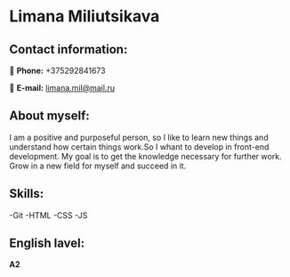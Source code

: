 # Limana Miliutsikava

## Contact information:

:iphone: **Phone:** +375292841673

:email: **E-mail:** limana.mil@mail.ru

## About myself:

I am a positive and purposeful person, so I like to learn new things and understand how certain things work.So I whant to develop in front-end development. My goal is to get the knowledge necessary for further work. Grow in a new field for myself and succeed in it.

## Skills:

-Git
-HTML
-CSS
-JS

## English lavel:

**A2**
